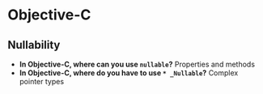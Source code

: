 # Objective-C

## Nullability

- **In Objective-C, where can you use `nullable`?** Properties and methods
- **In Objective-C, where do you have to use `* _Nullable`?** Complex pointer types
